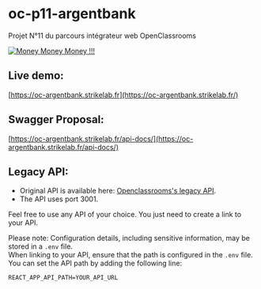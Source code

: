 # oc-p11-argentbank
Projet N°11 du parcours intégrateur web OpenClassrooms

[![Money Money Money !!!](https://ftp.strikelab.fr/images/oc/argentbank_preview.png)](https://oc-argentbank.strikelab.fr/)

## Live demo:
[https://oc-argentbank.strikelab.fr](https://oc-argentbank.strikelab.fr/)

## Swagger Proposal:
[https://oc-argentbank.strikelab.fr/api-docs/](https://oc-argentbank.strikelab.fr/api-docs/)

## Legacy API:

- Original API is available here: [Openclassrooms's legacy API](https://github.com/OpenClassrooms-Student-Center/ArgentBank-website).
- The API uses port 3001.

Feel free to use any API of your choice. You just need to create a link to your API.

Please note: Configuration details, including sensitive information, may be stored in a `.env` file.  
When linking to your API, ensure that the path is configured in the `.env` file. You can set the API path by adding the following line:

```env
REACT_APP_API_PATH=YOUR_API_URL
